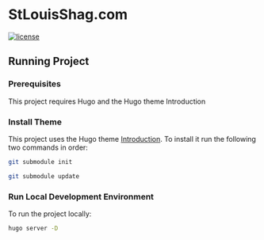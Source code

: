 # StLouisShag.com
[![license][license-badge]][LICENSE]

## Running Project

### Prerequisites
This project requires Hugo and the Hugo theme Introduction

### Install Theme
This project uses the Hugo theme [Introduction](https://github.com/victoriadrake/hugo-theme-introduction/). To install it run the following two commands in order:

```sh
git submodule init
```

```sh
git submodule update
```

### Run Local Development Environment
To run the project locally:

```sh
hugo server -D
```

[LICENSE]: ./LICENSE
[version-badge]: https://img.shields.io/badge/version-0.1.0-blue.svg
[license-badge]: https://img.shields.io/badge/license-MIT-blue.svg
